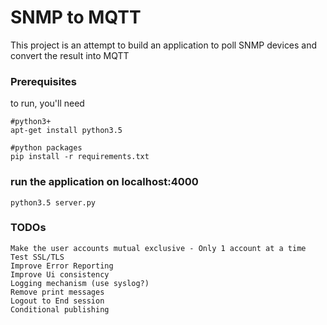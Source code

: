 # SNMP to MQTT
This project is an attempt to build an application to poll SNMP devices and convert the result into MQTT

### Prerequisites

to run, you'll need
```
#python3+
apt-get install python3.5

#python packages
pip install -r requirements.txt

```
### run the application on localhost:4000
```
python3.5 server.py
```
### TODOs
```
Make the user accounts mutual exclusive - Only 1 account at a time
Test SSL/TLS
Improve Error Reporting
Improve Ui consistency
Logging mechanism (use syslog?)
Remove print messages
Logout to End session
Conditional publishing
```
